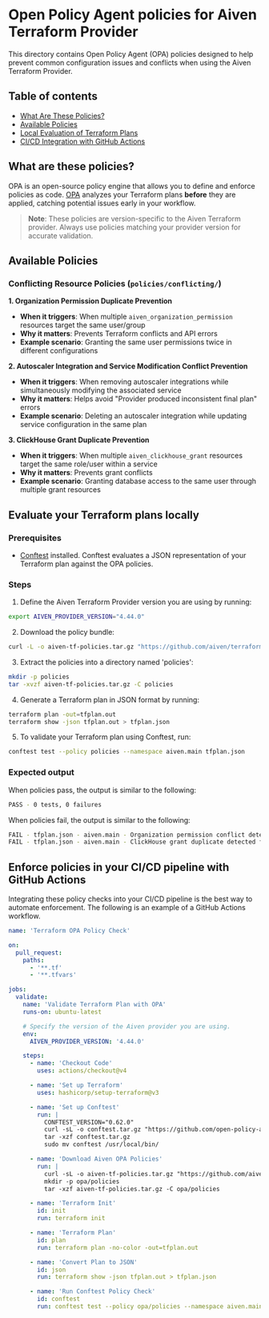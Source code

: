 # Open Policy Agent policies for Aiven Terraform Provider

This directory contains Open Policy Agent (OPA) policies designed to help prevent common configuration issues and conflicts when using the Aiven Terraform Provider.

## Table of contents
- [What Are These Policies?](#what-are-these-policies)
- [Available Policies](#available-policies)
- [Local Evaluation of Terraform Plans](#evaluate-your-terraform-plans-locally)
- [CI/CD Integration with GitHub Actions](#enforce-policies-in-your-cicd-pipeline-with-github-actions)

## What are these policies?

OPA is an open-source policy engine that allows you to define and enforce policies as code.
[OPA](https://www.openpolicyagent.org/) analyzes your Terraform plans **before** they are applied, catching potential issues early in your workflow.

> **Note**: These policies are version-specific to the Aiven Terraform provider. Always use policies matching your provider version for accurate validation.

## Available Policies

### Conflicting Resource Policies (`policies/conflicting/`)

**1. Organization Permission Duplicate Prevention**
- **When it triggers**: When multiple `aiven_organization_permission` resources target the same user/group
- **Why it matters**: Prevents Terraform conflicts and API errors
- **Example scenario**: Granting the same user permissions twice in different configurations

**2. Autoscaler Integration and Service Modification Conflict Prevention**
- **When it triggers**: When removing autoscaler integrations while simultaneously modifying the associated service
- **Why it matters**: Helps avoid "Provider produced inconsistent final plan" errors
- **Example scenario**: Deleting an autoscaler integration while updating service configuration in the same plan

**3. ClickHouse Grant Duplicate Prevention**
- **When it triggers**: When multiple `aiven_clickhouse_grant` resources target the same role/user within a service
- **Why it matters**: Prevents grant conflicts
- **Example scenario**: Granting database access to the same user through multiple grant resources

## Evaluate your Terraform plans locally

### Prerequisites
- [Conftest](https://conftest.dev/) installed. Conftest evaluates a JSON representation of your Terraform plan against the OPA policies.

### Steps

1. Define the Aiven Terraform Provider version you are using by running:
```bash
export AIVEN_PROVIDER_VERSION="4.44.0"
```

2. Download the policy bundle:
```bash
curl -L -o aiven-tf-policies.tar.gz "https://github.com/aiven/terraform-provider-aiven/releases/download/v${AIVEN_PROVIDER_VERSION}/aiven-terraform-provider-policies-${AIVEN_PROVIDER_VERSION}.tar.gz"
```

3. Extract the policies into a directory named 'policies':
```bash
mkdir -p policies
tar -xvzf aiven-tf-policies.tar.gz -C policies
```

4. Generate a Terraform plan in JSON format by running:
```bash
terraform plan -out=tfplan.out
terraform show -json tfplan.out > tfplan.json
```

5. To validate your Terraform plan using Conftest, run:
```bash
conftest test --policy policies --namespace aiven.main tfplan.json
```

### Expected output

When policies pass, the output is similar to the following:
```bash
PASS - 0 tests, 0 failures
```

When policies fail, the output is similar to the following:
```bash
FAIL - tfplan.json - aiven.main - Organization permission conflict detected for user 'john@example.com'
FAIL - tfplan.json - aiven.main - ClickHouse grant duplicate detected for role 'analytics_role'
```

## Enforce policies in your CI/CD pipeline with GitHub Actions
Integrating these policy checks into your CI/CD pipeline is the best way to automate enforcement. The following is an example of a GitHub Actions workflow.

```yaml
name: 'Terraform OPA Policy Check'

on:
  pull_request:
    paths:
      - '**.tf'
      - '**.tfvars'

jobs:
  validate:
    name: 'Validate Terraform Plan with OPA'
    runs-on: ubuntu-latest

    # Specify the version of the Aiven provider you are using.
    env:
      AIVEN_PROVIDER_VERSION: '4.44.0'

    steps:
      - name: 'Checkout Code'
        uses: actions/checkout@v4

      - name: 'Set up Terraform'
        uses: hashicorp/setup-terraform@v3

      - name: 'Set up Conftest'
        run: |
          CONFTEST_VERSION="0.62.0"
          curl -sL -o conftest.tar.gz "https://github.com/open-policy-agent/conftest/releases/download/v${CONFTEST_VERSION}/conftest_${CONFTEST_VERSION}_linux_amd64.tar.gz"
          tar -xzf conftest.tar.gz
          sudo mv conftest /usr/local/bin/

      - name: 'Download Aiven OPA Policies'
        run: |
          curl -sL -o aiven-tf-policies.tar.gz "https://github.com/aiven/terraform-provider-aiven/releases/download/v${AIVEN_PROVIDER_VERSION}/aiven-terraform-provider-policies-${AIVEN_PROVIDER_VERSION}.tar.gz"
          mkdir -p opa/policies
          tar -xzf aiven-tf-policies.tar.gz -C opa/policies

      - name: 'Terraform Init'
        id: init
        run: terraform init

      - name: 'Terraform Plan'
        id: plan
        run: terraform plan -no-color -out=tfplan.out

      - name: 'Convert Plan to JSON'
        id: json
        run: terraform show -json tfplan.out > tfplan.json

      - name: 'Run Conftest Policy Check'
        id: conftest
        run: conftest test --policy opa/policies --namespace aiven.main tfplan.json
```
